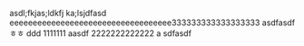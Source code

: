 asdl;fkjas;ldkfj
ka;lsjdfasd
eeeeeeeeeeeeeeeeeeeeeeeeeeeeeeeeeee333333333333333333
asdfasdf
ㅎㅎ
ddd
1111111
aasdf
2222222222222
a
sdfasdf
